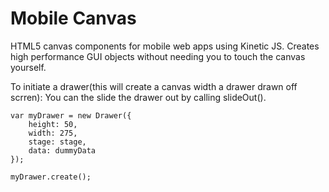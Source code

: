 Mobile Canvas
============

HTML5 canvas components for mobile web apps using Kinetic JS.
Creates high performance GUI objects without needing you to touch the canvas yourself.

To initiate a drawer(this will create a canvas width a drawer drawn off scrren):
You can the slide the drawer out by calling slideOut().

    var myDrawer = new Drawer({
        height: 50,
        width: 275,
        stage: stage,
        data: dummyData
    });
    
    myDrawer.create();
